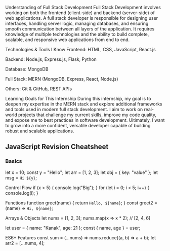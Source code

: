 Understanding of Full Stack Development
Full Stack Development involves working on both the frontend (client-side) and backend (server-side) of web applications. A full stack developer is responsible for designing user interfaces, handling server logic, managing databases, and ensuring smooth communication between all layers of the application. It requires knowledge of multiple technologies and the ability to build complete, scalable, and responsive web applications from end to end.

Technologies & Tools I Know
Frontend: HTML, CSS, JavaScript, React.js

Backend: Node.js, Express.js, Flask, Python

Database: MongoDB

Full Stack: MERN (MongoDB, Express, React, Node.js)

Others: Git & GitHub, REST APIs

Learning Goals for This Internship
During this internship, my goal is to deepen my expertise in the MERN stack and explore additional frameworks and tools used in modern full stack development. I aim to work on real-world projects that challenge my current skills, improve my code quality, and expose me to best practices in software development. Ultimately, I want to grow into a more confident, versatile developer capable of building robust and scalable applications.

## JavaScript Revision Cheatsheet

### Basics

let x = 10;
const y = "Hello";
let arr = [1, 2, 3];
let obj = { key: "value" };
let msg = `Hi ${y}`;

Control Flow
if (x > 5) { console.log("Big"); }
for (let i = 0; i < 5; i++) { console.log(i); }

Functions
function greet(name) { return `Hello, ${name}`; }
const greet2 = (name) => `Hi, ${name}`;

Arrays & Objects
let nums = [1, 2, 3];
nums.map(x => x * 2);  // [2, 4, 6]

let user = { name: "Kanak", age: 21 };
const { name, age } = user;

ES6+ Features
const sum = (...nums) => nums.reduce((a, b) => a + b);
let arr2 = [...nums, 4];